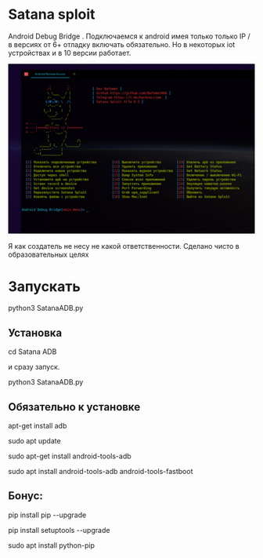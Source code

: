 # Satana sploit
  Android Debug Bridge . Подключаемся к android имея только только IP / в версиях от 6+ отладку включать обязательно. Но в некоторых iot устройствах и в 10 версии работает.
  
 
![alt tag](https://github.com/Bafomet666/screen/blob/main/adb.png)​

 Я как создатель не несу не какой ответственности. Сделано чисто в образовательных целях
   
# Запускать
 
  python3 SatanaADB.py
 
## Установка
  
  cd Satana ADB

  и сразу запуск.

  python3 SatanaADB.py

## Обязательно к установке

  apt-get install adb

  sudo apt update

  sudo apt-get install android-tools-adb

  sudo apt install android-tools-adb android-tools-fastboot

## Бонус:

  pip install pip --upgrade

  pip install setuptools --upgrade

  sudo apt install python-pip


